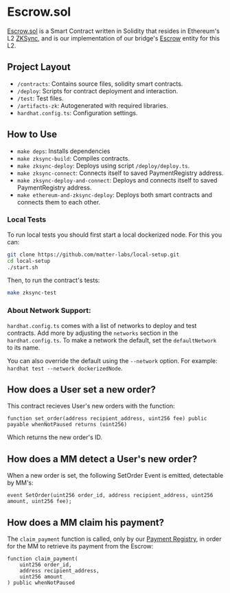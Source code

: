 # Escrow.sol

[Escrow.sol](../../../contracts/zksync/contracts/escrow.sol) is a Smart Contract written in Solidity that resides in Ethereum's L2 [ZKSync](https://zksync.io/), and is our implementation of our bridge's [Escrow](./Escrow.md) entity for this L2.

## Project Layout

- `/contracts`: Contains source files, solidity smart contracts.
- `/deploy`: Scripts for contract deployment and interaction.
- `/test`: Test files.
- `/artifacts-zk`: Autogenerated with required libraries.
- `hardhat.config.ts`: Configuration settings.

## How to Use

- `make deps`: Installs dependencies
- `make zksync-build`: Compiles contracts.
- `make zksync-deploy`: Deploys using script `/deploy/deploy.ts`.
- `make zksync-connect`: Connects itself to saved PaymentRegistry address.
- `make zksync-deploy-and-connect`: Deploys and connects itself to saved PaymentRegistry address.
- `make ethereum-and-zksync-deploy`: Deploys both smart contracts and connects them to each other.

### Local Tests

To run local tests you should first start a local dockerized node. For this you can:
```bash
git clone https://github.com/matter-labs/local-setup.git
cd local-setup
./start.sh
```

Then, to run the contract's tests:
```bash
make zksync-test
```

### About Network Support:

`hardhat.config.ts` comes with a list of networks to deploy and test contracts. Add more by adjusting the `networks` section in the `hardhat.config.ts`. To make a network the default, set the `defaultNetwork` to its name.

You can also override the default using the `--network` option. For example:
`hardhat test --network dockerizedNode`.

## How does a User set a new order?

This contract recieves User's new orders with the function:
```solidity
function set_order(address recipient_address, uint256 fee) public payable whenNotPaused returns (uint256)
```

Which returns the new order's ID.

## How does a MM detect a User's new order?

When a new order is set, the following SetOrder Event is emitted, detectable by MM's:
```solidity
event SetOrder(uint256 order_id, address recipient_address, uint256 amount, uint256 fee);
```

## How does a MM claim his payment?

The `claim_payment` function is called, only by our [Payment Registry](../payment_registry.md), in order for the MM to retrieve its payment from the Escrow:
```solidity
function claim_payment(
    uint256 order_id,
    address recipient_address,
    uint256 amount
) public whenNotPaused
```


